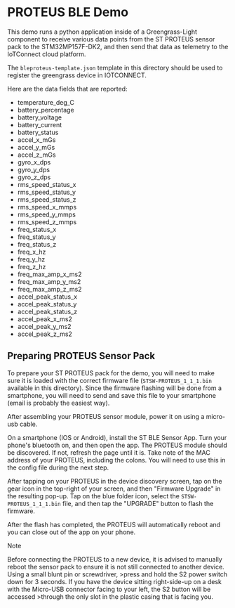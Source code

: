 # PROTEUS BLE Demo

This demo runs a python application inside of a Greengrass-Light component to receive various data points from the ST PROTEUS sensor pack to the STM32MP157F-DK2, and then send that data as telemetry to the IoTConnect cloud platform.

The `bleproteus-template.json` template in this directory should be used to register the greengrass device in IOTCONNECT.

Here are the data fields that are reported:

* temperature_deg_C
* battery_percentage
* battery_voltage
* battery_current
* battery_status
* accel_x_mGs
* accel_y_mGs
* accel_z_mGs
* gyro_x_dps
* gyro_y_dps
* gyro_z_dps
* rms_speed_status_x
* rms_speed_status_y
* rms_speed_status_z
* rms_speed_x_mmps
* rms_speed_y_mmps
* rms_speed_z_mmps
* freq_status_x
* freq_status_y
* freq_status_z
* freq_x_hz
* freq_y_hz
* freq_z_hz
* freq_max_amp_x_ms2
* freq_max_amp_y_ms2
* freq_max_amp_z_ms2
* accel_peak_status_x
* accel_peak_status_y
* accel_peak_status_z
* accel_peak_x_ms2
* accel_peak_y_ms2
* accel_peak_z_ms2

## Preparing PROTEUS Sensor Pack

To prepare your ST PROTEUS pack for the demo, you will need to make sure it is loaded with the correct firmware file (`STSW-PROTEUS_1_1_1.bin` available in this directory). Since the firmware flashing will be done from a smartphone, you will need to send and save this file to your smartphone (email is probably the easiest way). 

After assembling your PROTEUS sensor module, power it on using a micro-usb cable.

On a smartphone (IOS or Android), install the ST BLE Sensor App. Turn your phone's bluetooth on, and then open the app. The PROTEUS module should be discovered. If not, refresh the page until it is. Take note of the MAC address of your PROTEUS, including the colons. You will need to use this in the config file during the next step.

After tapping on your PROTEUS in the device discovery screen, tap on the gear icon in the top-right of your screen, and then "Firmware Upgrade" in the resulting pop-up. Tap on the blue folder icon, select the `STSW-PROTEUS_1_1_1.bin` file, and then tap the "UPGRADE" button to flash the firmware.

After the flash has completed, the PROTEUS will automatically reboot and you can close out of the app on your phone.

>[!NOTE]
>Before connecting the PROTEUS to a new device, it is advised to manually reboot the sensor pack to ensure it is not still connected to another device. Using a small blunt pin or screwdriver, >press and hold the S2 power switch down for 3 seconds. If you have the device sitting right-side-up on a desk with the Micro-USB connector facing to your left, the S2 button will be accessed >through the only slot in the plastic casing that is facing you.
